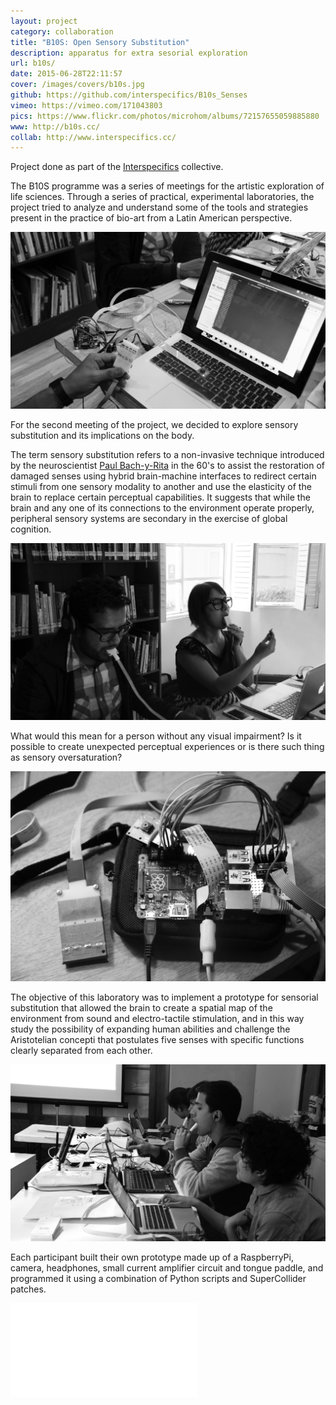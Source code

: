 ```yaml
---
layout: project
category: collaboration
title: "B10S: Open Sensory Substitution"
description: apparatus for extra sesorial exploration
url: b10s/
date: 2015-06-28T22:11:57
cover: /images/covers/b10s.jpg
github: https://github.com/interspecifics/B10s_Senses
vimeo: https://vimeo.com/171043803
pics: https://www.flickr.com/photos/microhom/albums/72157655059885880
www: http://b10s.cc/
collab: http://www.interspecifics.cc/
---
```

Project done as part of the [Interspecifics](http://www.interspecifics.cc/) collective.

The B10S programme was a series of meetings for the artistic exploration of life sciences. Through a series of practical, experimental laboratories, the project tried to analyze and understand some of the tools and strategies present in the practice of bio-art from a Latin American perspective.

![](/images/projects/b10s/b10s06.jpg)

For the second meeting of the project, we decided to explore sensory substitution and its implications on the body.

The term sensory substitution refers to a non-invasive technique introduced by the neuroscientist [Paul Bach-y-Rita](https://en.wikipedia.org/wiki/Paul_Bach-y-Rita) in the 60's to assist the restoration of damaged senses using hybrid brain-machine interfaces to redirect certain stimuli from one sensory modality to another and use the elasticity of the brain to replace certain perceptual capabilities. It suggests that while the brain and any one of its connections to the environment operate properly, peripheral sensory systems are secondary in the exercise of global cognition.

![](/images/projects/b10s/b10s01.jpg)

What would this mean for a person without any visual impairment? Is it possible to create unexpected perceptual experiences or is there such thing as sensory oversaturation?

![](/images/projects/b10s/b10s00.jpg)

The objective of this laboratory was to implement a prototype for sensorial substitution that allowed the brain to create a spatial map of the environment from sound and electro-tactile stimulation, and in this way study the possibility of expanding human abilities and challenge the Aristotelian concepti that postulates five senses with specific functions clearly separated from each other.

![](/images/projects/b10s/b10s09.jpg)

Each participant built their own prototype made up of a RaspberryPi, camera, headphones, small current amplifier circuit and tongue paddle, and programmed it using a combination of Python scripts and SuperCollider patches.

<div class="video-wrapper video-wrapper-16x9">
    <iframe src="//player.vimeo.com/video/171043803?title=0&amp;byline=0&amp;portrait=0&amp;color=ff0179" frameborder="0" webkitallowfullscreen="" mozallowfullscreen="" allowfullscreen=""></iframe>
</div>
